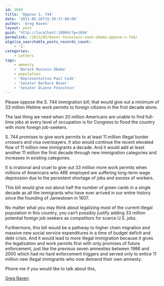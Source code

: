 ```yaml
---
id: 1694
title: 'Oppose S. 744'
date: '2013-05-16T15:39:37-08:00'
author: 'Greg Raven'
layout: post
guid: 'http://localhost:10004/?p=1694'
permalink: /2013/05/boxer-feinstein-cook-obama-oppose-s-744/
algolia_searchable_posts_records_count:
    - '1'
categories:
    - Letters
tags:
    - amnesty
    - 'Barack Hussein Obama'
    - population
    - 'Representative Paul Cook'
    - 'Senator Barbara Boxer'
    - 'Senator Dianne Feinstein'
---
```


Please oppose the S. 744 immigration bill, that would give out a minimum of 33 million lifetime work permits to foreign citizens in the first decade alone.  
  
The last thing we need when 20 million Americans are unable to find full-time jobs at every level of occupation is for Congress to flood the country with more foreign job-seekers.

S. 744 promises to give work permits to at least 11 million illegal border crossers and visa overstayers. It also would continue the recent elevated flow of 11 million new immigrants a decade. And it would add at least another 11 million the first decade through new immigration categories and increases in existing categories.

It is irrational and cruel to give out 33 million more work permits when millions of Americans who ARE employed are suffering long-term wage depression due to the persistent shortage of jobs and excess of workers.

This bill would give out about half the number of green cards in a single decade as all the immigrants who have ever arrived in our entire history since the founding of Jamestown in 1607.

No matter what you may think about legalizing most of the current illegal population in this country, you can’t possibly justify adding 33 million potential foreign job seekers as competitors for scarce U.S. jobs.

Furthermore, this bill would be a pathway to higher chain migration and massive new social service expenditures in a time of budget deficit and debt crisis. And it would lead to more illegal immigration because it gives the legalization and work permits first with only promises of future enforcement, just like the previous seven amnesties between 1986 and 2000 which had no hard enforcement triggers and served only to entice 11 million new illegal immigrants who now demand their own amnesty.

Phone me if you would like to talk about this,

[Greg Raven](https://www.gregraven.org/)